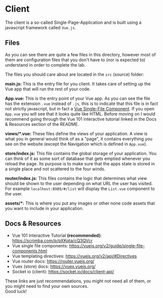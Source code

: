 # Client

The client is a so-called Single-Page-Application and is built using a javascript framework called `Vue.js`.

## Files

As you can see there are quite a few files in this directory, however most of them are configuration files that you don't have to (nor is expected to) understand in order to complete the lab.

The files you should care about are located in the `src` (source) folder:

**main.js:** This is the entry file for you client. It takes care of setting up the Vue app that will run the rest of your code.

**App.vue:** This is the entry point of your Vue app. As you can see the file has the extension `.vue` instead of `.js`, this is to indicate that this file is in fact not strictly javascript, but in fact a [Vue Single-File Component](https://vuejs.org/v2/guide/single-file-components.html). If you open `App.vue` you will see that it looks quite like HTML. Before moving on I would recommend going through the Vue 101 interactive tutorial linked in the Docs & Resources section of the README.

**views/*.vue:** These files define the views of your application. A view is what you in general would think of as a "page", it contains everything you see on the website (except the Navigation which is defined in `App.vue`).

**store/index.js:** This file contains the global storage of your application. You can think of it as some sort of database that gets emptied whenever you reload the page. Its purpose is to make sure that the apps state is stored in a single place and not scattered to the four winds.

**router/index.js:** This files contains the logic that determines what view should be shown to the user depending on what URL the user has visited. For example `localhost:8989/#/list` will display the `List.vue` component to the user.

**assets/*:** This is where you put any images or other none code assets that you want to include in your application.

## Docs & Resources

* Vue 101 Interactive Tutorial __(recommended)__:  <https://scrimba.com/p/pXKqta/cQ3QVcr>
* Vue single file components: <https://vuejs.org/v2/guide/single-file-components.html>
* Vue templating directives: <https://vuejs.org/v2/api/#Directives>
* Vue router docs: <https://router.vuejs.org/>
* Vuex (store) docs: <https://vuex.vuejs.org/>
* Socket io (client): <https://socket.io/docs/client-api/>

These links are just recommendations, you might not need all of them, or you might need to find your own sources. <br>
Good luck!
